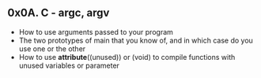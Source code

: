 ## 0x0A. C - argc, argv
- How to use arguments passed to your program
- The two prototypes of main that you know of, and in which case do you use one or the other
- How to use __attribute__((unused)) or (void) to compile functions with unused variables or parameter
